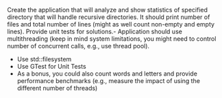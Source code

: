 Create the application that will analyze and show statistics of specified directory that will handle recursive directories. It should print number of files and total number of lines (might as well count non-empty and empty lines). Provide unit tests for solutions.- Application should use multithreading (keep in mind system limitations, you might need to control number of concurrent calls, e.g., use thread pool).
- Use std::filesystem
- Use GTest for Unit Tests
- As a bonus, you could also count words and letters and provide performance benchmarks (e.g., measure the impact of using the different number of threads)

